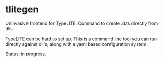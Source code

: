 # tlitegen
Uninvasive frontend for TypeLITE. Command to create .d.ts directly from dlls.

TypeLITE can be hard to set up. This is a command line tool you can run directly against dll's, along with a yaml based configuration system.

Status: in progress.
